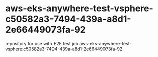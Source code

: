 # aws-eks-anywhere-test-vsphere-c50582a3-7494-439a-a8d1-2e66449073fa-92
repository for use with E2E test job aws-eks-anywhere-test-vsphere:c50582a3-7494-439a-a8d1-2e66449073fa-92
